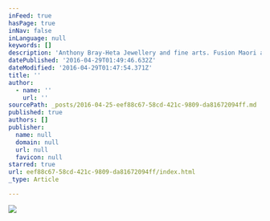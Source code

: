 ```yaml
---
inFeed: true
hasPage: true
inNav: false
inLanguage: null
keywords: []
description: 'Anthony Bray-Heta Jewellery and fine arts. Fusion Maori art and Celtic designs. Carving in cattle bone, moose antler, deer antler, whale bone/ivory and mammoth ivory. Castings in gold, sterling silver and bronze.  Most of the pieces can be carved in bone or made in hand finished gold, sterling silver or bronze. Many are one of a kind art pieces while those in gold, sterling silver and bronze are extremely limited numbered editions.  The following is a selection of unique pieces like:'
datePublished: '2016-04-29T01:49:46.632Z'
dateModified: '2016-04-29T01:47:54.371Z'
title: ''
author:
  - name: ''
    url: ''
sourcePath: _posts/2016-04-25-eef88c67-58cd-421c-9809-da81672094ff.md
published: true
authors: []
publisher:
  name: null
  domain: null
  url: null
  favicon: null
starred: true
url: eef88c67-58cd-421c-9809-da81672094ff/index.html
_type: Article

---
```

![](https://the-grid-user-content.s3-us-west-2.amazonaws.com/d10baea4-ab1f-4393-8156-08883bf8b815.jpg)